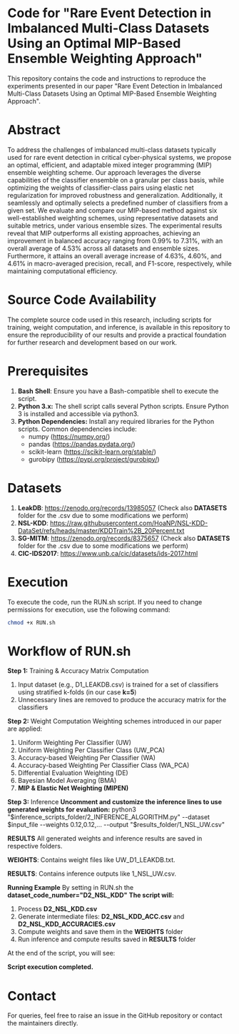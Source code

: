 # Code for "Rare Event Detection in Imbalanced Multi-Class Datasets Using an Optimal MIP-Based Ensemble Weighting Approach"
This repository contains the code and instructions to reproduce the experiments presented in our paper "Rare Event Detection in Imbalanced Multi-Class Datasets Using an Optimal MIP-Based Ensemble Weighting Approach".

# Abstract
To address the challenges of imbalanced multi-class datasets typically used for rare event detection in critical cyber-physical systems, we propose an optimal, efficient, and adaptable mixed integer programming (MIP) ensemble weighting scheme. Our approach leverages the diverse capabilities of the classifier ensemble on a granular per class basis, while optimizing the weights of classifier-class pairs using elastic net regularization for improved robustness and generalization. Additionally, it seamlessly and optimally selects a predefined number of classifiers from a given set. We evaluate and compare our MIP-based method against six well-established weighting schemes, using representative datasets and suitable metrics, under various ensemble sizes. The experimental results reveal that MIP outperforms all existing approaches, achieving an improvement in balanced accuracy ranging from 0.99% to 7.31%, with an overall average of 4.53% across all datasets and ensemble sizes. Furthermore, it attains an overall average increase of 4.63%, 4.60%, and 4.61% in macro-averaged precision, recall, and F1-score, respectively, while maintaining computational efficiency.

# Source Code Availability
The complete source code used in this research, including scripts for training, weight computation, and inference, is available in this repository to ensure the reproducibility of our results and provide a practical foundation for further research and development based on our work.

# Prerequisites
1. **Bash** **Shell**: Ensure you have a Bash-compatible shell to execute the script.
2. **Python 3.x:** The shell script calls several Python scripts. Ensure Python 3 is installed and accessible via python3.
3. **Python Dependencies:** Install any required libraries for the Python scripts. Common dependencies include:
   - numpy (https://numpy.org/)
   - pandas (https://pandas.pydata.org/)
   - scikit-learn (https://scikit-learn.org/stable/)
   - gurobipy (https://pypi.org/project/gurobipy/) 
   
# Datasets
1. **LeakDB**: https://zenodo.org/records/13985057 (Check also **DATASETS** folder for the .csv due to some modifications we perform)
2. **NSL-KDD**: https://raw.githubusercontent.com/HoaNP/NSL-KDD-DataSet/refs/heads/master/KDDTrain%2B_20Percent.txt
3. **SG-MITM**: https://zenodo.org/records/8375657 (Check also **DATASETS** folder for the .csv due to some modifications we perform)
4. **CIC-IDS2017**: https://www.unb.ca/cic/datasets/ids-2017.html

# Execution
To execute the code, run the RUN.sh script. If you need to change permissions for execution, use the following command:

```bash
chmod +x RUN.sh
```

# Workflow of RUN.sh
**Step 1:** Training & Accuracy Matrix Computation
1. Input dataset (e.g., D1_LEAKDB.csv) is trained for a set of classifiers using stratified k-folds (in our case **k=5**)
2. Unnecessary lines are removed to produce the accuracy matrix for the classifiers

**Step 2:** Weight Computation
Weighting schemes introduced in our paper are applied:
1.   Uniform Weighting Per Classifier (UW)
2.   Uniform Weighting Per Classifier Class (UW_PCA)
3.   Accuracy-based Weighting Per Classifier (WA)
4.   Accuracy-based Weighting Per Classifier Class (WA_PCA)
5.   Differential Evaluation Weighting (DE)
6.   Bayesian Model Averaging (BMA)
7.   **MIP & Elastic Net Weighting (MIPEN)**

**Step 3:** Inference
**Uncomment and customize the inference lines to use generated weights for evaluation:**
python3 "$inference_scripts_folder/2_INFERENCE_ALGORITHM.py" --dataset $input_file --weights 0.12,0.12,... --output "$results_folder/1_NSL_UW.csv"

**RESULTS**
All generated weights and inference results are saved in respective folders.

**WEIGHTS**: Contains weight files like UW_D1_LEAKDB.txt.

**RESULTS**: Contains inference outputs like 1_NSL_UW.csv.

**Running Example**
By setting in RUN.sh the **dataset_code_number="D2_NSL_KDD"**
**The script will:**
1. Process **D2_NSL_KDD.csv**
2. Generate intermediate files: **D2_NSL_KDD_ACC.csv** and **D2_NSL_KDD_ACCURACIES.csv**
3. Compute weights and save them in the **WEIGHTS** folder
4. Run inference and compute results saved in **RESULTS** folder

At the end of the script, you will see:

**Script execution completed.**

# Contact
For queries, feel free to raise an issue in the GitHub repository or contact the maintainers directly.









